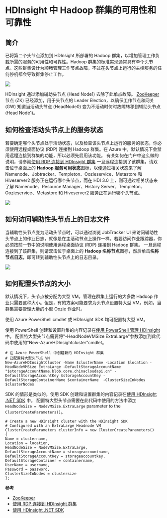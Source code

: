 <properties urlDisplayName="HDInsight High Availability" pageTitle="HDInsight 中 Hadoop 群集的可用性 | Azure" metaKeywords="hdinsight, hadoop, hdinsight hadoop, hadoop azure" description="HDInsight deploys highly available and reliable clusters." services="HDInsight" umbracoNaviHide="0" disqusComments="1" editor="cgronlun" manager="paulettm" title="Availability of Hadoop clusters in HDInsight" authors="bradsev" />
<tags ms.service="HDInsight"
    ms.date=""
    wacn.date=""
    />

<tags ms.service="hdinsight" ms.workload="big-data" ms.tgt_pltfrm="na" ms.devlang="multiple" ms.topic="article" ms.date="01/01/1900" ms.author="bradsev" />


# HDInsight 中 Hadoop 群集的可用性和可靠性

## 简介 ##
已将第二个头节点添加到 HDInsight 所部署的 Hadoop 群集，以增加管理工作负载所需的服务的可用性和可靠性。Hadoop 群集的标准实现通常具有单个头节点。这些群集设计为顺畅管理工作节点故障，不过在头节点上运行的主控服务的任何停机都会导致群集停止工作。 

![](http://i.imgur.com/jrUmrH4.png)

HDInsight 通过添加辅助头节点 (Head Node1) 去除了此单点故障。 [ZooKeeper][zookeeper] 节点 (ZK) 已经添加，用于头节点的 Leader Election，以确保工作节点和网关 (GW) 知道当活动头节点 (HeadNode0) 变为不活动时何时故障转移到辅助头节点 (Head Node1)。


## 如何检查活动头节点上的服务状态 ##
若要确定哪个头节点处于活动状态，以及检查该头节点上运行的服务的状态，你必须使用远程桌面协议 (RDP) 连接到 Hadoop 群集。在 Azure 中，默认情况下会禁用远程连接到群集的功能，所以必须先启用该功能。 有关如何在门户中这么做的说明，请参阅[使用 RDP 连接到 HDInsight 群集](/zh-cn/documentation/articles/hdinsight-administer-use-management-portal/#rdp)
一旦远程连接到了该群集，请双击位于桌面上的 **Hadoop 服务可用状态**图标，以便通过相关状态来了解 Namenode、Jobtracker、Templeton、Oozieservice、Metastore 和 Hiveserver2 服务正在运行哪个头节点，而在 HDI 3.0 上，则可通过相关状态来了解 Namenode、Resource Manager、History Server、Templeton、Oozieservice、Metastore 和 Hiveserver2 服务正在运行哪个头节点。

![](http://i.imgur.com/MYTkCHW.png)


## 如何访问辅助性头节点上的日志文件 ##

当辅助性头节点变为活动头节点时，可以通过浏览 JobTracker UI 来访问辅助性头节点上的作业日志，就像是在主活动节点上操作一样。若要访问作业跟踪器，你必须按前一节中的说明使用远程桌面协议 (RDP) 连接到 Hadoop 群集。 一旦远程连接到了该群集，则请双击位于桌面上的 **Hadoop 名称节点**图标，然后单击**名称节点日志**，即可转到辅助性头节点上的日志目录。

![](http://i.imgur.com/eL6jzgB.png)


## 如何配置头节点的大小 ##
默认情况下，头节点被分配为大型 VM。管理在群集上运行的大多数 Hadoop 作业只需要这种大小。但是，有的方案可能要求为头节点设置特大型 VM。例如，当群集需要管理大量的小型 Oozie 作业时。 

使用 Azure PowerShell cmdlet 或 HDInsight SDK 均可配置特大型 VM。

使用 PowerShell 创建和设置群集的内容记录在[使用 PowerShell 管理 HDInsight](/zh-cn/documentation/articles/hdinsight-administer-use-powershell/) 中。 配置特大型头节点需要将"-HeadNodeVMSize ExtraLarge"参数添加到此代码中使用的"New-AzureHDInsightcluster"cmdlet。

    # 在 Azure PowerShell 中创建新的 HDInsight 群集
	# 已配置特大型头节点 VM
    New-AzureHDInsightCluster -Name $clusterName -Location $location -HeadNodeVMSize ExtraLarge -DefaultStorageAccountName "$storageAccountName.blob.core.chinacloudapi.cn" -DefaultStorageAccountKey $storageAccountKey -DefaultStorageContainerName $containerName  -ClusterSizeInNodes $clusterNodes

SDK 的情形是类似的。使用 SDK 创建和设置群集的内容记录在[使用 HDInsight .NET SDK](/zh-cn/documentation/articles/hdinsight-provision-clusters/#sdk) 中。 配置特大型头节点需要在此代码中使用的方法中添加 `HeadNodeSize = NodeVMSize.ExtraLarge` parameter to the `ClusterCreateParameters()`。

    # Create a new HDInsight cluster with the HDInsight SDK
	# Configured with an ExtraLarge Headnode VM
    ClusterCreateParameters clusterInfo = new ClusterCreateParameters()
    {
    Name = clustername,
    Location = location,
    HeadNodeSize = NodeVMSize.ExtraLarge,
    DefaultStorageAccountName = storageaccountname,
    DefaultStorageAccountKey = storageaccountkey,
    DefaultStorageContainer = containername,
    UserName = username,
    Password = password,
    ClusterSizeInNodes = clustersize
    };


**参考**	

- [ZooKeeper][zookeeper]
- [使用 RDP 连接到 HDInsight 群集](/zh-cn/documentation/articles/hdinsight-administer-use-management-portal/#rdp)
- [使用 HDInsight .NET SDK](/zh-cn/documentation/articles/hdinsight-provision-clusters/#sdk) 


[zookeeper]: http://zookeeper.apache.org/ 







